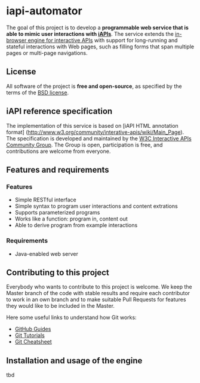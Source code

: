 iapi-automator
==============

The goal of this project is to develop a **programmable web service that is able to mimic
user interactions with [iAPIs](http://www.w3.org/community/interative-apis/)**.
The service extends the [in-browser engine for interactive APIs](https://github.com/floriandanielit/interactive-apis)
with support for long-running and stateful interactions with Web pages, such as filling
forms that span multiple pages or multi-page navigations.

License
-------
All software of the project is **free and open-source**, as specified by the terms 
of the [BSD license](https://github.com/floriandanielit/iapi-automator/blob/master/LICENSE.txt).


iAPI reference specification
----------
The implementation of this service is based on [iAPI HTML annotation format]
(http://www.w3.org/community/interative-apis/wiki/Main_Page). The specification is developed and 
maintained by the [W3C Interactive APIs Community Group](http://www.w3.org/community/interative-apis/).
The Group is open, participation is free, and contributions are welcome from everyone.


Features and requirements
---------

### Features

* Simple RESTful interface
* Simple syntax to program user interactions and content extrations
* Supports parameterized programs
* Works like a function: program in, content out
* Able to derive program from example interactions


### Requirements

* Java-enabled web server


Contributing to this project
-------------

Everybody who wants to contribute to this project is welcome. We keep the Master branch 
of the code with stable results and require each contributor to work in an own branch
and to make suitable Pull Requests for features they would like to be included in the 
Master.

Here some useful links to understand how Git works:

* [GitHub Guides](https://guides.github.com/)
* [Git Tutorials](https://www.atlassian.com/git)
* [Git Cheatsheet](http://ndpsoftware.com/git-cheatsheet.html#loc=local_repo;)


Installation and usage of the engine
----------------

tbd
